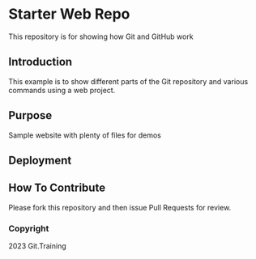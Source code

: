 # Starter Web Repo

This repository is for showing how Git and GitHub work

## Introduction

This example is to show different parts of the Git repository and various commands using a web project.

## Purpose

Sample website with plenty of files for demos

## Deployment

## How To Contribute

Please fork this repository and then issue Pull Requests for review.

### Copyright

2023 Git.Training